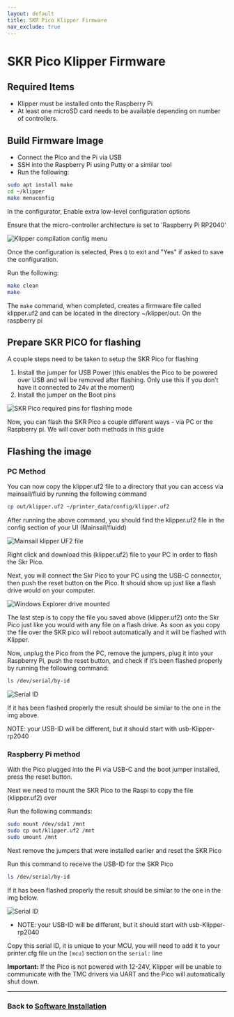```yaml
---
layout: default
title: SKR Pico Klipper Firmware
nav_exclude: true
---
```


# SKR Pico Klipper Firmware

## Required Items

* Klipper must be installed onto the Raspberry Pi
* At least one microSD card needs to be available depending on number of controllers.

## Build Firmware Image

* Connect the Pico and the Pi via USB
* SSH into the Raspberry Pi using Putty or a similar tool
* Run the following:

```bash
sudo apt install make
cd ~/klipper
make menuconfig
```

In the configurator, Enable extra low-level configuration options

Ensure that the micro-controller architecture is set to 'Raspberry Pi RP2040'

![Klipper compilation config menu](./images/skrPico_klipper_menuconfig.png)

Once the configuration is selected, Pres `Q` to exit and "Yes" if asked to save the configuration.

Run the following:

```bash
make clean
make
```

The `make` command, when completed, creates a firmware file called klipper.uf2 and can be located in the directory ~/klipper/out. On the raspberry pi

## Prepare SKR PICO for flashing

A couple steps need to be taken to setup the SKR Pico for flashing

1. Install the jumper for USB Power (this enables the Pico to be powered over USB and will be removed after flashing. Only use this if you don’t have it connected to 24v at the moment)
2. Install the jumper on the Boot pins

![SKR Pico required pins for flashing mode](./images/SKR_Pico_Pin_Flashing.png)

Now, you can flash the SKR Pico a couple different ways - via PC or the Raspberry pi. We will cover both methods in this guide

## Flashing the image

### PC Method

You can now copy the klipper.uf2 file to a directory that you can access via mainsail/fluid by running the following command

```bash
cp out/klipper.uf2 ~/printer_data/config/klipper.uf2
```

After running the above command, you should find the klipper.uf2 file in the config section of your UI (Mainsail/fluidd)

![Mainsail klipper UF2 file](./images/Mainsail_klipperuf2_file.png)

Right click and download this (klipper.uf2) file to your PC in order to flash the Skr Pico.

Next, you will connect the Skr Pico to your PC using the USB-C connector, then push the reset button on the Pico.  It should show up just like a flash drive would on your computer.

![Windows Explorer drive mounted](./images/windows_explorer_mounted_drive.png)

The last step is to copy the file you saved above (klipper.uf2) onto the Skr Pico just like you would with any file on a flash drive. As soon as you copy the file over the SKR pico will reboot automatically and it will be flashed with Klipper.

Now, unplug the Pico from the PC, remove the jumpers, plug it into your Raspberry Pi, push the reset button, and check if it’s been flashed properly by running the following command:

```bash
ls /dev/serial/by-id
```

![Serial ID](./images/SKR_pico_by-id_output.png)

If it has been flashed properly the result should be similar to the one in the img above. 

NOTE: your USB-ID will be different, but it should start with usb-Klipper-rp2040

### Raspberry Pi method

With the Pico plugged into the Pi via USB-C and the boot jumper installed, press the reset button.

Next we need to mount the SKR Pico to the Raspi to copy the file (klipper.uf2) over

Run the following commands:

```bash
sudo mount /dev/sda1 /mnt
sudo cp out/klipper.uf2 /mnt
sudo umount /mnt
```

Next remove the jumpers that were installed earlier and reset the SKR Pico

Run this command to receive the USB-ID for the SKR Pico

```bash
ls /dev/serial/by-id
```

If it has been flashed properly the result should be similar to the one in the img below. 

![Serial ID](./images/SKR_pico_by-id_output.png)

* NOTE: your USB-ID will be different, but it should start with usb-Klipper-rp2040

Copy this serial ID, it is unique to your MCU, you will need to add it to your printer.cfg file un the `[mcu]` section on the `serial:` line

**Important:** If the Pico is not powered with 12-24V, Klipper will be unable to communicate with the TMC drivers via UART and the Pico will automatically shut down.

---

### Back to [Software Installation](./index.md#klipper-octoprint-configuration)
